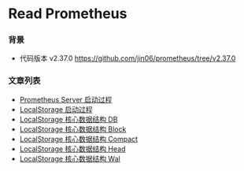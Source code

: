 # Read Prometheus

### 背景
 - 代码版本 v2.37.0   https://github.com/jin06/prometheus/tree/v2.37.0


### 文章列表

* [Prometheus Server 启动过程](https://github.com/jin06/learning-monitoring-by-reading-prometheus/blob/bd631b55748be5856255773b6692bced39f65d58/0-Start.md)
* [LocalStorage 启动过程](https://github.com/jin06/learning-monitoring-by-reading-prometheus/blob/main/1-LocalStorage-Start.md)
* [LocalStorage 核心数据结构 DB]()
* [LocalStorage 核心数据结构 Block]()
* [LocalStorage 核心数据结构 Compact]()
* [LocalStorage 核心数据结构 Head]()
* [LocalStorage 核心数据结构 Wal]()
